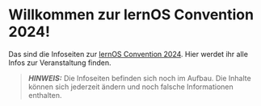 # Willkommen zur lernOS Convention 2024!

Das sind die Infoseiten zur [lernOS Convention 2024](https://cogneon.de/loscon24). Hier werdet ihr alle Infos zur Veranstaltung finden.

> **_HINWEIS:_**  Die Infoseiten befinden sich noch im Aufbau. Die Inhalte können sich jederzeit ändern und noch falsche Informationen enthalten.